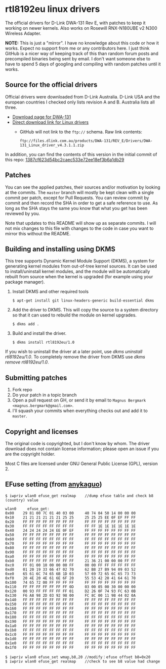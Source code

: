 # rtl8192eu linux drivers

The official drivers for D-Link DWA-131 Rev E, with patches to keep it working on newer kernels.
Also works on Rosewill RNX-N180UBE v2 N300 Wireless Adapter.

**NOTE:** This is just a "mirror". I have no knowledge about this code or how it works. Expect no support from me or any contributors here. I just think GitHub is a nicer way of keeping track of this than random forum posts and precompiled binaries being sent by email. I don't want someone else to have to spend 5 days of googling and compiling with random patches until it works.

## Source for the official drivers

Official drivers were downloaded from D-Link Australia. D-Link USA and the european countries I checked only lists revision A and B. Australia lists all three.

* [Download page for DWA-131][driver-downloads]
* [Direct download link for Linux drivers][direct-download]
  * GitHub will not link to the `ftp://` schema. Raw link contents:

      `ftp://files.dlink.com.au/products/DWA-131/REV_E/Drivers/DWA-131_Linux_driver_v4.3.1.1.zip`

In addition, you can find the contents of this version in the initial commit of this repo: [1387cf623d54bc2caec533e72ee18ef3b6a1db29][initial-commit]

## Patches

You can see the applied patches, their sources and/or motivation by looking at the commits. The `master` branch will mostly be kept clean with a single commit per patch, except for Pull Requests. You can review commit by commit and then record the SHA in order to get a safe reference to use. As long as the SHA stays the same you know that what you get has been reviewed by you.

Note that updates to this README will show up as separate commits. I will not mix changes to this file with changes to the code in case you want to mirror this without the README.

## Building and installing using DKMS

This tree supports Dynamic Kernel Module Support (DKMS), a system for
generating kernel modules from out-of-tree kernel sources. It can be used to
install/uninstall kernel modules, and the module will be automatically rebuilt
from source when the kernel is upgraded (for example using your package manager).

1. Install DKMS and other required tools

    ```shell
    $ apt-get install git linux-headers-generic build-essential dkms
    ```

2. Add the driver to DKMS. This will copy the source to a system directory so
that it can used to rebuild the module on kernel upgrades.

    ```shell
    $ dkms add .
    ```

3. Build and install the driver.

    ```shell
    $ dkms install rtl8192eu/1.0
    ```

If you wish to uninstall the driver at a later point, use
_dkms uninstall rtl8192eu/1.0_. To completely remove the driver from DKMS use
_dkms remove rtl8192eu/1.0_.

## Submitting patches

1. Fork repo
2. Do your patch in a topic branch
3. Open a pull request on GH, or send it by email to `Magnus Bergmark <magnus.bergmark@gmail.com>`.
4. I'll squash your commits when everything checks out and add it to `master`.

## Copyright and licenses

The original code is copyrighted, but I don't know by whom. The driver download does not contain license information; please open an issue if you are the copyright holder.

Most C files are licensed under GNU General Public License (GPL), version 2.

[driver-downloads]: http://support.dlink.com.au/Download/download.aspx?product=DWA-131
[direct-download]: ftp://files.dlink.com.au/products/DWA-131/REV_E/Drivers/DWA-131_Linux_driver_v4.3.1.1.zip
[initial-commit]: https://github.com/Mange/rtl8192eu-linux-driver/commit/1387cf623d54bc2caec533e72ee18ef3b6a1db29

## EFuse setting (from [anykaguo][anykaguo-info])
  ```shell
  $ iwpriv wlan0 efuse_get realmap    //dump efuse table and check b8 (country) value 
  ```
```
wlan0     efuse_get:
0x00	29 81 00 7C 01 40 03 00 	40 74 04 50 14 00 00 00 
0x10	21 21 21 21 21 21 25 25 	25 25 25 EE 0F EF FF FF 
0x20	FF FF FF FF FF FF FF FF 	FF FF FF FF FF FF FF FF 
0x30	FF FF FF FF FF FF FF FF 	FF FF 1E 1E 1E 1E 1E 1E 
0x40	24 24 24 24 24 EE 0F EF 	FF FF FF FF FF FF FF FF 
0x50	FF FF FF FF FF FF FF FF 	FF FF FF FF FF FF FF FF 
0x60	FF FF FF FF FF FF FF FF 	FF FF FF FF FF FF FF FF 
0x70	FF FF FF FF FF FF FF FF 	FF FF FF FF FF FF FF FF 
0x80	FF FF FF FF FF FF FF FF 	FF FF FF FF FF FF FF FF 
0x90	FF FF FF FF FF FF FF FF 	FF FF FF FF FF FF FF FF 
0xa0	FF FF FF FF FF FF FF FF 	FF FF FF FF FF FF FF FF 
0xb0	FF FF FF FF FF FF FF FF 	21 36 21 00 00 00 FF FF 
0xc0	FF 01 00 10 00 00 00 FF 	00 00 FF FF FF FF FF FF 
0xd0	01 20 19 33 66 47 02 70 	62 B8 27 B9 94 09 03 52 
0xe0	65 61 6C 74 65 6B 1D 03 	57 69 72 65 6C 65 73 73 
0xf0	20 4E 20 4E 61 6E 6F 20 	55 53 42 20 41 64 61 70 
0x100	74 65 72 00 FF FF FF FF 	FF FF FF FF FF FF FF FF 
0x110	FF FF FF FF FF FF FF 0D 	03 00 05 00 30 00 00 00 
0x120	00 93 FF FF FF FF FF 01 	D2 26 0F 74 93 FC 63 0B 
0x130	F6 A8 98 2D 03 92 98 00 	FC 8C 00 11 9B 44 02 0A 
0x140	FF FF FF FF FF FF FF FF 	FF FF FF FF FF FF FF FF 
0x150	FF FF FF FF FF FF FF FF 	FF FF FF FF FF FF FF FF 
0x160	FF FF FF FF FF FF FF FF 	FF FF FF FF FF FF FF FF 
0x170	FF FF FF FF FF FF FF FF 	FF FF FF FF FF FF FF FF 
0x180	FF FF FF FF FF FF FF FF 	FF FF FF FF FF FF FF FF 
0x190	FF FF FF FF FF FF FF FF 	FF FF FF FF FF FF FF FF 
0x1a0	FF FF FF FF FF FF FF FF 	FF FF FF FF FF FF FF FF 
0x1b0	FF FF FF FF FF FF FF FF 	FF FF FF FF FF FF FF FF 
0x1c0	FF FF FF FF FF FF FF FF 	FF FF FF FF FF FF FF FF 
0x1d0	FF FF FF FF FF FF FF FF 	FF FF FF FF FF FF FF FF 
0x1e0	FF FF FF FF FF FF FF FF 	FF FF FF FF FF FF FF FF 
0x1f0	FF FF FF FF FF FF FF FF 	FF FF FF FF FF FF FF FF
```
   ```shell
   $ iwpriv wlan0 efuse_set wmap,b8,20 //modify：efuse offset b8=0x20
   $ iwpriv wlan0 efuse_get realmap    //check to see b8 value had change
   ```


[anykaguo-info]: http://blog.chinaunix.net/uid-30113248-id-4774480.html
